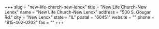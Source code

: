 +++
slug = "new-life-church-new-lenox"
title = "New Life Church-New Lenox"
name = "New Life Church-New Lenox"
address = "500 S. Gougar Rd."
city = "New Lenox"
state = "IL"
postal = "60451"
website = ""
phone = "815-462-0202"
fax = ""
+++
